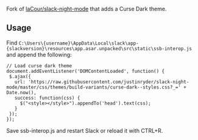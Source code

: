 Fork of [laCour/slack-night-mode](https://github.com/laCour/slack-night-mode) that adds a Curse Dark theme.

## Usage

Find `C:\Users\{username}\AppData\Local\slack\app-{slackversion}\resources\app.asar.unpacked\src\static\ssb-interop.js` and append the following:

```
// Load curse dark theme
document.addEventListener('DOMContentLoaded', function() {
 $.ajax({
   url: 'https://raw.githubusercontent.com/justinryder/slack-night-mode/master/css/themes/build-variants/curse-dark--styles.css?_=' + Date.now(),
   success: function(css) {
     $("<style></style>").appendTo('head').text(css);
   }
 });
});
```

Save ssb-interop.js and restart Slack or reload it with CTRL+R.

